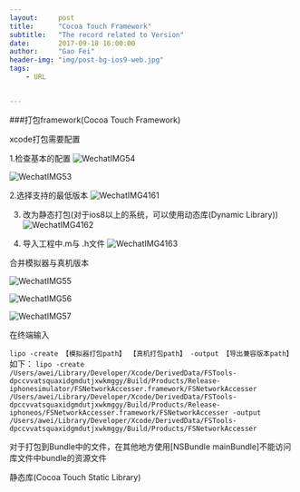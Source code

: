 ```yaml
---
layout:     post
title:      "Cocoa Touch Framework"
subtitle:   "The record related to Version"
date:       2017-09-18 16:00:00
author:     "Gao Fei"
header-img: "img/post-bg-ios9-web.jpg"
tags:
    - URL


---
```




###打包framework(Cocoa Touch Framework)

xcode打包需要配置

1.检查基本的配置
![WechatIMG54](/img/in-post/media/15111440909345/WechatIMG54.jpeg)

![WechatIMG53](/img/in-post/media/15111440909345/WechatIMG53.jpeg)

2.选择支持的最低版本
![WechatIMG4161](/img/in-post/media/15111440909345/WechatIMG4161.jpeg)

3. 改为静态打包(对于ios8以上的系统，可以使用动态库(Dynamic Library))
![WechatIMG4162](/img/in-post/media/15111440909345/WechatIMG4162.jpeg)

4. 导入工程中.m与 .h文件
![WechatIMG4163](/img/in-post/media/15111440909345/WechatIMG4163.jpeg)


合并模拟器与真机版本

![WechatIMG55](/img/in-post/media/15111440909345/WechatIMG55.jpeg)

![WechatIMG56](/img/in-post/media/15111440909345/WechatIMG56.jpeg)

![WechatIMG57](/img/in-post/media/15111440909345/WechatIMG57.jpeg)


在终端输入

`lipo -create 【模拟器打包path】 【真机打包path】 -output 【导出兼容版本path】
`
如下：
`lipo -create /Users/awei/Library/Developer/Xcode/DerivedData/FSTools-dpccvvatsquaxidgmdutjxwkmggy/Build/Products/Release-iphonesimulator/FSNetworkAccesser.framework/FSNetworkAccesser /Users/awei/Library/Developer/Xcode/DerivedData/FSTools-dpccvvatsquaxidgmdutjxwkmggy/Build/Products/Release-iphoneos/FSNetworkAccesser.framework/FSNetworkAccesser -output /Users/awei/Library/Developer/Xcode/DerivedData/FSTools-dpccvvatsquaxidgmdutjxwkmggy/Build/Products/FSNetworkAccesser`

对于打包到Bundle中的文件，在其他地方使用[NSBundle mainBundle]不能访问库文件中bundle的资源文件

静态库(Cocoa Touch Static Library)

